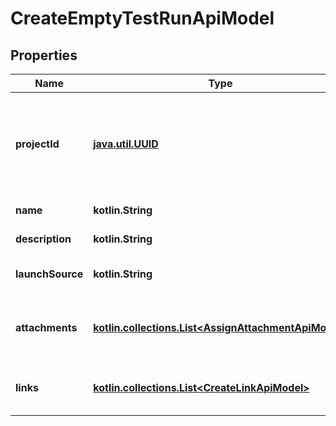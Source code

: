 
# CreateEmptyTestRunApiModel

## Properties
| Name | Type | Description | Notes |
| ------------ | ------------- | ------------- | ------------- |
| **projectId** | [**java.util.UUID**](java.util.UUID.md) | Project unique identifier                This property is to link test run with a project |  |
| **name** | **kotlin.String** | Test run name |  [optional] |
| **description** | **kotlin.String** | Test run description |  [optional] |
| **launchSource** | **kotlin.String** | Test run launch source |  [optional] |
| **attachments** | [**kotlin.collections.List&lt;AssignAttachmentApiModel&gt;**](AssignAttachmentApiModel.md) | Collection of attachments to relate to the test run |  [optional] |
| **links** | [**kotlin.collections.List&lt;CreateLinkApiModel&gt;**](CreateLinkApiModel.md) | Collection of links to relate to the test run |  [optional] |



